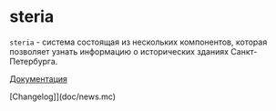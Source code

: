# steria


`steria` - система состоящая из нескольких компонентов,
 которая позволяет узнать информацию о исторических
 зданиях Санкт-Петербурга.
 
[Документация](doc/README.md)

[Changelog]](doc/news.mc)
